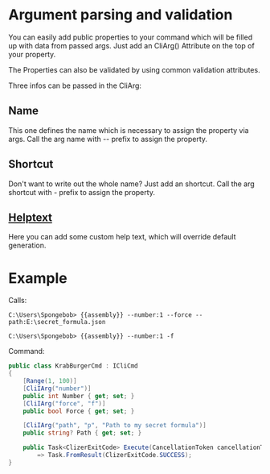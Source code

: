 # Argument parsing and validation
You can easily add public properties to your command which will be filled up with data from passed args.
Just add an CliArg() Attribute on the top of your property.

The Properties can also be validated by using common validation attributes.

Three infos can be passed in the CliArg:

## Name
This one defines the name which is necessary to assign the property via args.
Call the arg name with -- prefix to assign the property.

## Shortcut
Don't want to write out the whole name? Just add an shortcut.
Call the arg shortcut with - prefix to assign the property.

## [Helptext](help.md)
Here you can add some custom help text, which will override default generation.

# Example

Calls:
```batch
C:\Users\Spongebob> {{assembly}} --number:1 --force --path:E:\secret_formula.json
```
```batch
C:\Users\Spongebob> {{assembly}} --number:1 -f
```

Command:
```csharp
public class KrabBurgerCmd : ICliCmd
{
    [Range(1, 100)]
    [CliIArg("number")]
    public int Number { get; set; }
    [CliIArg("force", "f")]
    public bool Force { get; set; }

    [CliIArg("path", "p", "Path to my secret formula")]
    public string? Path { get; set; }

    public Task<ClizerExitCode> Execute(CancellationToken cancellationToken)
        => Task.FromResult(ClizerExitCode.SUCCESS);
}
```